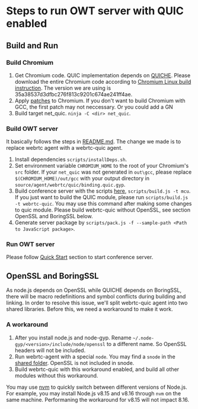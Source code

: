 # Steps to run OWT server with QUIC enabled

## Build and Run

### Build Chromium
1. Get Chromium code. QUIC implementation depends on [QUICHE](https://quiche.googlesource.com/quiche.git). Please download the entire Chromium code according to [Chromium Linux build instruction](https://chromium.googlesource.com/chromium/src/+/master/docs/linux_build_instructions.md). The version we are using is 35a38537d3dfbc276f813c9201c674ae241ff4ae.
1. Apply [patches](../../scripts/patches) to Chromium. If you don't want to build Chromium with GCC, the first patch may not neccessary. Or you could add a GN
1. Build target net_quic. `ninja -C <dir> net_quic`.

### Build OWT server

It basically follows the steps in [README.md](../../README.md#how-to-build-release-package). The change we made is to replace webrtc agent with a webrtc-quic agent.

1. Install dependencies `scripts/installDeps.sh`.
1. Set environment variable `CHROMIUM_HOME` to the root of your Chromium's `src` folder. If your `net_quic` was not generated in `out\gcc`, please replace `$(CHROMIUM_HOME)/out/gcc` with your output directory in `source/agent/webrtc/quic/binding.quic.gyp`.
1. Build conference server with the scripts [here](../../scripts/build.js), `scripts/build.js -t mcu`. If you just want to build the QUIC module, please run `scripts/build.js -t webrtc-quic`. You may use this command after making some changes to quic module. Please build webrtc-quic without OpenSSL, see section OpenSSL and BoringSSL below.
1. Generate server package by `scripts/pack.js -f --sample-path <Path to JavaScript package>`.

### Run OWT server
Please follow [Quick Start](https://github.com/open-webrtc-toolkit/owt-server#quick-start) section to start conference server.

## OpenSSL and BoringSSL

As node.js depends on OpenSSL while QUICHE depends on BoringSSL, there will be macro redefinitions and symbol conflicts during building and linking. In order to resolve this issue, we'll split webrtc-quic agent into two shared libraries. Before this, we need a workaround to make it work.

### A workaround

1. After you install node.js and node-gyp. Rename `~/.node-gyp/<version>/include/node/openssl` to a different name. So OpenSSL headers will not be included.
1. Run webrtc-agent with a special `node`. You may find a `snode` in the [shared folder](\\kona.sh.intel.com\WebRTC\VolumetricStreaming). OpenSSL is not included in snode.
1. Build webrtc-quic with this workaround enabled, and build all other modules without this workaround.

You may use [nvm](https://github.com/nvm-sh/nvm) to quickly switch between different versions of Node.js. For example, you may install Node.js v8.15 and v8.16 through `nvm` on the same machine. Performaning the workaround for v8.15 will not impact 8.16.
